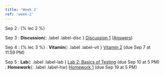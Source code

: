 ```yaml
---
title: 'Week 2'
ref: 'week-2'
---
```


Sep 2
: {% lec 2 %}

Sep 3
: **Discussion**{: .label .label-disc } [Discussion 1](https://drive.google.com/file/d/1Lc5L-aakF2QEnXJGKTI5ynJIumuNBSQX/view) ([Answers](https://drive.google.com/file/d/1NYIb-7jqjVWKMDeOXOCyNJvVV9izrh9l/view?usp=sharing))


Sep 4
: {% lec 3 %}
: **Vitamin**{: .label .label-vit } [Vitamin 2](https://www.gradescope.com/courses/1104495) (due Sep 7 at 11:59 PM) 


Sep 5
: **Lab**{: .label .label-lab } [Lab 2: Basics of Testing](https://data102.datahub.berkeley.edu/) (due Sep 10 at 5 PM)
: **Homework**{: .label .label-hw} [Homework 1](https://data102.datahub.berkeley.edu/) (due Sep 19 at 5 PM)
